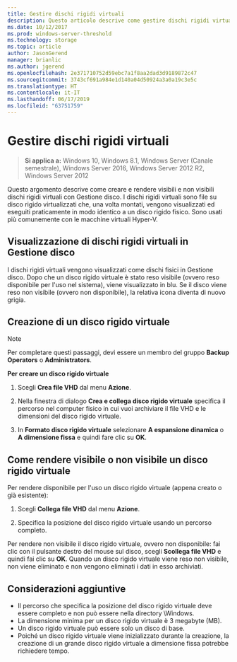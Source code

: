 ```yaml
---
title: Gestire dischi rigidi virtuali
description: Questo articolo descrive come gestire dischi rigidi virtuali
ms.date: 10/12/2017
ms.prod: windows-server-threshold
ms.technology: storage
ms.topic: article
author: JasonGerend
manager: brianlic
ms.author: jgerend
ms.openlocfilehash: 2e371710752d59ebc7a1f8aa2dad3d9189872c47
ms.sourcegitcommit: 3743cf691a984e1d140a04d50924a3a0a19c3e5c
ms.translationtype: HT
ms.contentlocale: it-IT
ms.lasthandoff: 06/17/2019
ms.locfileid: "63751759"
---
```

# <a name="manage-virtual-hard-disks-vhd"></a>Gestire dischi rigidi virtuali

> **Si applica a:** Windows 10, Windows 8.1, Windows Server (Canale semestrale), Windows Server 2016, Windows Server 2012 R2, Windows Server 2012

Questo argomento descrive come creare e rendere visibili e non visibili dischi rigidi virtuali con Gestione disco. I dischi rigidi virtuali sono file su disco rigido virtualizzati che, una volta montati, vengono visualizzati ed eseguiti praticamente in modo identico a un disco rigido fisico. Sono usati più comunemente con le macchine virtuali Hyper-V. 

## <a name="viewing-vhds-in-disk-management"></a>Visualizzazione di dischi rigidi virtuali in Gestione disco

I dischi rigidi virtuali vengono visualizzati come dischi fisici in Gestione disco. Dopo che un disco rigido virtuale è stato reso visibile (ovvero reso disponibile per l'uso nel sistema), viene visualizzato in blu. Se il disco viene reso non visibile (ovvero non disponibile), la relativa icona diventa di nuovo grigia.

## <a name="creating-a-vhd"></a>Creazione di un disco rigido virtuale

> [!NOTE]
> Per completare questi passaggi, devi essere un membro del gruppo **Backup Operators** o **Administrators**.

**Per creare un disco rigido virtuale**

1.  Scegli **Crea file VHD** dal menu **Azione**.

2.  Nella finestra di dialogo **Crea e collega disco rigido virtuale** specifica il percorso nel computer fisico in cui vuoi archiviare il file VHD e le dimensioni del disco rigido virtuale.

3.  In **Formato disco rigido virtuale** selezionare **A espansione dinamica** o **A dimensione fissa** e quindi fare clic su **OK**.

## <a name="attaching-and-detaching-a-vhd"></a>Come rendere visibile o non visibile un disco rigido virtuale

Per rendere disponibile per l'uso un disco rigido virtuale (appena creato o già esistente): 

1. Scegli **Collega file VHD** dal menu **Azione**.

2. Specifica la posizione del disco rigido virtuale usando un percorso completo.

Per rendere non visibile il disco rigido virtuale, ovvero non disponibile: fai clic con il pulsante destro del mouse sul disco, scegli **Scollega file VHD** e quindi fai clic su **OK**. Quando un disco rigido virtuale viene reso non visibile, non viene eliminato e non vengono eliminati i dati in esso archiviati.

## <a name="additional-considerations"></a>Considerazioni aggiuntive

-   Il percorso che specifica la posizione del disco rigido virtuale deve essere completo e non può essere nella directory \\Windows.
-   La dimensione minima per un disco rigido virtuale è 3 megabyte (MB).
-   Un disco rigido virtuale può essere solo un disco di base.
-   Poiché un disco rigido virtuale viene inizializzato durante la creazione, la creazione di un grande disco rigido virtuale a dimensione fissa potrebbe richiedere tempo.
